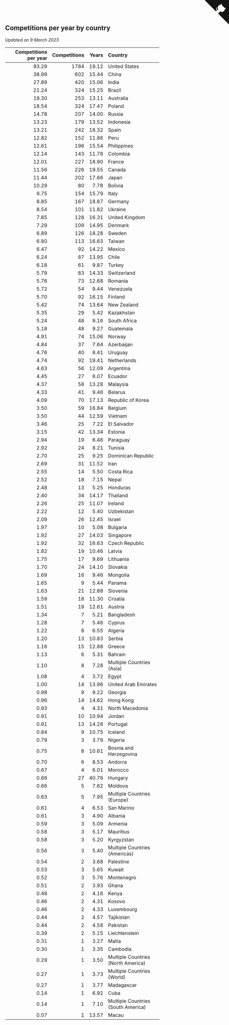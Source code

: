 ## Competitions per year by country

*Updated on  9 March 2023*

| Competitions per year | Competitions | Years | Country |
| ---: | ---: | ---: | :--- |
| 93.29 | 1784 | 19.12 | United States |
| 38.99 | 602 | 15.44 | China |
| 27.89 | 420 | 15.06 | India |
| 21.24 | 324 | 15.25 | Brazil |
| 19.30 | 253 | 13.11 | Australia |
| 18.54 | 324 | 17.47 | Poland |
| 14.78 | 207 | 14.00 | Russia |
| 13.23 | 179 | 13.52 | Indonesia |
| 13.21 | 242 | 18.32 | Spain |
| 12.82 | 152 | 11.86 | Peru |
| 12.61 | 196 | 15.54 | Philippines |
| 12.14 | 143 | 11.78 | Colombia |
| 12.01 | 227 | 18.90 | France |
| 11.56 | 226 | 19.55 | Canada |
| 11.44 | 202 | 17.66 | Japan |
| 10.29 | 80 | 7.78 | Bolivia |
| 9.75 | 154 | 15.79 | Italy |
| 8.85 | 167 | 18.87 | Germany |
| 8.54 | 101 | 11.82 | Ukraine |
| 7.85 | 128 | 16.31 | United Kingdom |
| 7.29 | 109 | 14.95 | Denmark |
| 6.89 | 126 | 18.28 | Sweden |
| 6.80 | 113 | 16.63 | Taiwan |
| 6.47 | 92 | 14.22 | Mexico |
| 6.24 | 87 | 13.95 | Chile |
| 6.18 | 61 | 9.87 | Turkey |
| 5.79 | 83 | 14.33 | Switzerland |
| 5.76 | 73 | 12.68 | Romania |
| 5.72 | 54 | 9.44 | Venezuela |
| 5.70 | 92 | 16.15 | Finland |
| 5.42 | 74 | 13.64 | New Zealand |
| 5.35 | 29 | 5.42 | Kazakhstan |
| 5.24 | 48 | 9.16 | South Africa |
| 5.18 | 48 | 9.27 | Guatemala |
| 4.91 | 74 | 15.06 | Norway |
| 4.84 | 37 | 7.64 | Azerbaijan |
| 4.76 | 40 | 8.41 | Uruguay |
| 4.74 | 92 | 19.41 | Netherlands |
| 4.63 | 56 | 12.09 | Argentina |
| 4.45 | 27 | 6.07 | Ecuador |
| 4.37 | 58 | 13.28 | Malaysia |
| 4.33 | 41 | 9.46 | Belarus |
| 4.09 | 70 | 17.13 | Republic of Korea |
| 3.50 | 59 | 16.84 | Belgium |
| 3.50 | 44 | 12.59 | Vietnam |
| 3.46 | 25 | 7.22 | El Salvador |
| 3.15 | 42 | 13.34 | Estonia |
| 2.94 | 19 | 6.46 | Paraguay |
| 2.92 | 24 | 8.21 | Tunisia |
| 2.70 | 25 | 9.25 | Dominican Republic |
| 2.69 | 31 | 11.52 | Iran |
| 2.55 | 14 | 5.50 | Costa Rica |
| 2.52 | 18 | 7.15 | Nepal |
| 2.48 | 13 | 5.25 | Honduras |
| 2.40 | 34 | 14.17 | Thailand |
| 2.26 | 25 | 11.07 | Ireland |
| 2.22 | 12 | 5.40 | Uzbekistan |
| 2.09 | 26 | 12.45 | Israel |
| 1.97 | 10 | 5.08 | Bulgaria |
| 1.92 | 27 | 14.03 | Singapore |
| 1.92 | 32 | 16.63 | Czech Republic |
| 1.82 | 19 | 10.46 | Latvia |
| 1.75 | 17 | 9.69 | Lithuania |
| 1.70 | 24 | 14.10 | Slovakia |
| 1.69 | 16 | 9.46 | Mongolia |
| 1.65 | 9 | 5.44 | Panama |
| 1.63 | 21 | 12.88 | Slovenia |
| 1.59 | 18 | 11.30 | Croatia |
| 1.51 | 19 | 12.61 | Austria |
| 1.34 | 7 | 5.21 | Bangladesh |
| 1.28 | 7 | 5.46 | Cyprus |
| 1.22 | 8 | 6.55 | Algeria |
| 1.20 | 13 | 10.83 | Serbia |
| 1.16 | 15 | 12.88 | Greece |
| 1.13 | 6 | 5.31 | Bahrain |
| 1.10 | 8 | 7.28 | Multiple Countries (Asia) |
| 1.08 | 4 | 3.72 | Egypt |
| 1.00 | 14 | 13.96 | United Arab Emirates |
| 0.98 | 9 | 9.22 | Georgia |
| 0.96 | 14 | 14.62 | Hong Kong |
| 0.93 | 4 | 4.31 | North Macedonia |
| 0.91 | 10 | 10.94 | Jordan |
| 0.91 | 13 | 14.28 | Portugal |
| 0.84 | 9 | 10.75 | Iceland |
| 0.79 | 3 | 3.79 | Nigeria |
| 0.75 | 8 | 10.61 | Bosnia and Herzegovina |
| 0.70 | 6 | 8.53 | Andorra |
| 0.67 | 4 | 6.01 | Morocco |
| 0.66 | 27 | 40.76 | Hungary |
| 0.66 | 5 | 7.62 | Moldova |
| 0.63 | 5 | 7.95 | Multiple Countries (Europe) |
| 0.61 | 4 | 6.53 | San Marino |
| 0.61 | 3 | 4.90 | Albania |
| 0.59 | 3 | 5.09 | Armenia |
| 0.58 | 3 | 5.17 | Mauritius |
| 0.58 | 3 | 5.20 | Kyrgyzstan |
| 0.56 | 3 | 5.40 | Multiple Countries (Americas) |
| 0.54 | 2 | 3.68 | Palestine |
| 0.53 | 3 | 5.65 | Kuwait |
| 0.52 | 3 | 5.76 | Montenegro |
| 0.51 | 2 | 3.93 | Ghana |
| 0.48 | 2 | 4.16 | Kenya |
| 0.46 | 2 | 4.31 | Kosovo |
| 0.46 | 2 | 4.33 | Luxembourg |
| 0.44 | 2 | 4.57 | Tajikistan |
| 0.44 | 2 | 4.58 | Pakistan |
| 0.39 | 2 | 5.15 | Liechtenstein |
| 0.31 | 1 | 3.27 | Malta |
| 0.30 | 1 | 3.35 | Cambodia |
| 0.29 | 1 | 3.50 | Multiple Countries (North America) |
| 0.27 | 1 | 3.73 | Multiple Countries (World) |
| 0.27 | 1 | 3.77 | Madagascar |
| 0.14 | 1 | 6.92 | Cuba |
| 0.14 | 1 | 7.10 | Multiple Countries (South America) |
| 0.07 | 1 | 13.57 | Macau |


<a href="https://github.com/jonatanklosko/wca_statistics" class="github-corner" aria-label="View source on Github"><svg width="80" height="80" viewBox="0 0 250 250" style="fill:#151513; color:#fff; position: absolute; top: 0; border: 0; right: 0;" aria-hidden="true"><path d="M0,0 L115,115 L130,115 L142,142 L250,250 L250,0 Z"></path><path d="M128.3,109.0 C113.8,99.7 119.0,89.6 119.0,89.6 C122.0,82.7 120.5,78.6 120.5,78.6 C119.2,72.0 123.4,76.3 123.4,76.3 C127.3,80.9 125.5,87.3 125.5,87.3 C122.9,97.6 130.6,101.9 134.4,103.2" fill="currentColor" style="transform-origin: 130px 106px;" class="octo-arm"></path><path d="M115.0,115.0 C114.9,115.1 118.7,116.5 119.8,115.4 L133.7,101.6 C136.9,99.2 139.9,98.4 142.2,98.6 C133.8,88.0 127.5,74.4 143.8,58.0 C148.5,53.4 154.0,51.2 159.7,51.0 C160.3,49.4 163.2,43.6 171.4,40.1 C171.4,40.1 176.1,42.5 178.8,56.2 C183.1,58.6 187.2,61.8 190.9,65.4 C194.5,69.0 197.7,73.2 200.1,77.6 C213.8,80.2 216.3,84.9 216.3,84.9 C212.7,93.1 206.9,96.0 205.4,96.6 C205.1,102.4 203.0,107.8 198.3,112.5 C181.9,128.9 168.3,122.5 157.7,114.1 C157.9,116.9 156.7,120.9 152.7,124.9 L141.0,136.5 C139.8,137.7 141.6,141.9 141.8,141.8 Z" fill="currentColor" class="octo-body"></path></svg></a><style>.github-corner:hover .octo-arm{animation:octocat-wave 560ms ease-in-out}@keyframes octocat-wave{0%,100%{transform:rotate(0)}20%,60%{transform:rotate(-25deg)}40%,80%{transform:rotate(10deg)}}@media (max-width:500px){.github-corner:hover .octo-arm{animation:none}.github-corner .octo-arm{animation:octocat-wave 560ms ease-in-out}}</style>
